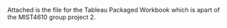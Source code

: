 Attached is the file for the Tableau Packaged Workbook which is apart of the MIST4610 group project 2. 
